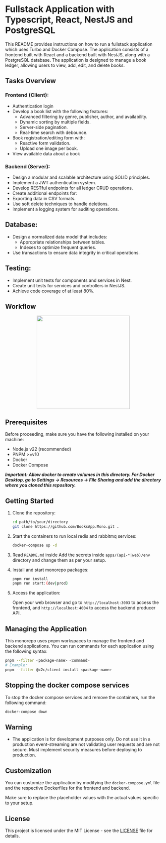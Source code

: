 # Fullstack Application with Typescript, React, NestJS and PostgreSQL

This README provides instructions on how to run a fullstack application which uses Turbo and Docker Compose. The application consists of a frontend built with React and a backend built with NestJS, along with a PostgreSQL database. The application is designed to manage a book ledger, allowing users to view, add, edit, and delete books.

## Tasks Overview

### Frontend (Client):
- Authentication login
- Develop a book list with the following features:
  - Advanced filtering by genre, publisher, author, and availability.
  - Dynamic sorting by multiple fields.
  - Server-side pagination.
  - Real-time search with debounce.
- Book registration/editing form with:
  - Reactive form validation.
  - Upload one image per book.
- View available data about a book

### Backend (Server):
-  Design a modular and scalable architecture using SOLID principles.
-  Implement a JWT authentication system.
-  Develop RESTful endpoints for all ledger CRUD operations.
-  Create additional endpoints for:
-  Exporting data in CSV formats.
-  Use soft delete techniques to handle deletions.
-  Implement a logging system for auditing operations.

## Database:
- Design a normalized data model that includes:
   - Appropriate relationships between tables.
   - Indexes to optimize frequent queries.
- Use transactions to ensure data integrity in critical operations.

## Testing:
-  Implement unit tests for components and services in Nest.
-  Create unit tests for services and controllers in NestJS.
-  Achieve code coverage of at least 80%.

## Workflow

<p align="center">
  <img src="diagram.gif" style="height: 300px; width: auto;" />
</p>

## Prerequisites

Before proceeding, make sure you have the following installed on your machine:

- Node.js v22 (recommended)
- PNPM >=v10
- Docker
- Docker Compose

__*Important: Allow docker to create volumes in this directory. For Docker Desktop, go to Settings -> Resources -> File Sharing and add the directory where you cloned this repository.*__

## Getting Started


1. Clone the repository:

    ```bash
    cd path/to/your/directory
    git clone https://github.com/BooksApp.Mono.git .
    ```

2. Start the containers to run local redis and rabbitmq services:

    ```bash
    docker-compose up -d
    ```

3. Read `README.md` inside Add the secrets inside `apps/(api-*|web)/env` directory and change them as per your setup.

4. Install and start monorepo packages:
    
    ```bash
    pnpm run install
    pnpm run start:(dev|prod)
    ```

5. Access the application:

    Open your web browser and go to `http://localhost:3003` to access the frontend, and `http://localhost:4004` to access the backend producer API.

## Managing the Application

This monorepo uses pnpm workspaces to manage the frontend and backend applications. You can run commands for each application using the following syntax:

```bash
pnpm --filter <package-name> <command>
# Example:
pnpm --filter @c2c/client install <package-name>
```

## Stopping the docker compose services

To stop the docker compose services and remove the containers, run the following command:

```bash
docker-compose down
```

## Warning 

- The application is for development purposes only. Do not use it in a production event-streaming are not validating user requests and are not secure. Must implement security measures before deploying to production.

## Customization

You can customize the application by modifying the `docker-compose.yml` file and the respective Dockerfiles for the frontend and backend.

Make sure to replace the placeholder values with the actual values specific to your setup.

## License

This project is licensed under the MIT License - see the [LICENSE](LICENSE) file for details.
